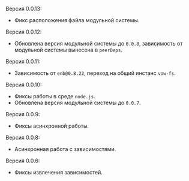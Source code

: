 Версия 0.0.13:
 * Фикс расположения файла модульной системы.

Версия 0.0.12:
 * Обновлена версия модульной системы до `0.0.8`, зависимость от модульной системы вынесена в `peerDeps`.

Версия 0.0.11:
 * Зависимость от `enb@0.8.22`, переход на общий инстанс `vow-fs`.

Версия 0.0.10:
 * Фиксы работы в среде `node.js`.
 * Обновлена версия модульной системы до `0.0.7`.

Версия 0.0.9:
 * Фиксы асинхронной работы.

Версия 0.0.8:
 * Асинхронная работа с зависимостями.

Версия 0.0.6:
 * Фиксы извлечения зависимостей.
